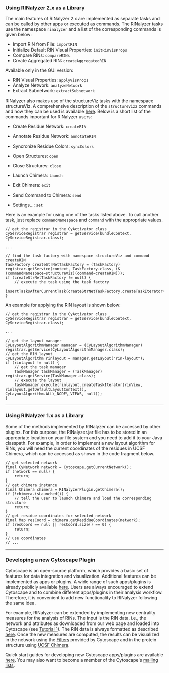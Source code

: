 ### Using RINalyzer 2.x as a Library

The main features of RINalyzer 2.x are implemented as separate tasks and can be called by other apps or executed as commands. The RINalyzer tasks use the namespace `rinalyzer` and a list of the corresponding commands is given below:
*   Import RIN from File: `importRIN`
*   Initialize Default RIN Visual Properties: `initRinVisProps`
*   Compare RINs: `compareRINs`
*   Create Aggregated RIN: `createAggregatedRIN`
  
Available only in the GUI version:  
*   RIN Visual Properties: `applyVisProps`
*   Analyze Network: `analyzeNetwork`
*   Extract Subnetwork: `extractSubnetwork`

RINalyzer also makes use of the structureViz tasks with the namespace structureViz. A comprehensive description of the `structureViz2` commands and how they can be used is available [here](http://www.cgl.ucsf.edu/cytoscape/structureViz2/#commands). Below is a short list of the commands important for RINalyzer users:

*   Create Residue Network: `createRIN`
*   Annotate Residue Network: `annotateRIN`
*   Syncronize Residue Colors: `syncColors`
  
*   Open Structures: `open`
*   Close Structures: `close`
*   Launch Chimera: `launch`
*   Exit Chimera: `exit`
*   Send Command to Chimera: `send`
*   Settings...: `set`

Here is an example for using one of the tasks listed above. To call another task, just replace `commandNamespace` and `command` with the appropriate values.

	// get the registrar in the CyActivator class
	CyServiceRegistrar registrar = getService(bundleContext, CyServiceRegistrar.class);
	
	...
	
	// find the task factory with namespace structureViz and command createRIN
	TaskFactory createStrNetTaskFactory = (TaskFactory) registrar.getService(context, TaskFactory.class, (&(commandNamespace=structureViz)(command=createRIN)));
	if (createStrNetTaskFactory != null) {
		// execute the task using the task factory
		insertTasksAfterCurrentTask(createStrNetTaskFactory.createTaskIterator());
	}

An example for applying the RIN layout is shown below:

	// get the registrar in the CyActivator class
	CyServiceRegistrar registrar = getService(bundleContext, CyServiceRegistrar.class);
	
	...
	
	// get the layout manager
	CyLayoutAlgorithmManager manager = (CyLayoutAlgorithmManager) registrar.getService(CyLayoutAlgorithmManager.class);
	// get the RIN layout
	CyLayoutAlgorithm rinlayout = manager.getLayout("rin-layout");
	if (rinlayout != null) {
		// get the task manager
		TaskManager taskManager = (TaskManager) registrar.getService(TaskManager.class);
		// execute the layout
		taskManager.execute(rinlayout.createTaskIterator(rinView, rinlayout.getDefaultLayoutContext(), CyLayoutAlgorithm.ALL\_NODE\_VIEWS, null));
	} 	


* * *

### Using RINalyzer 1.x as a Library

Some of the methods implemented by RINalyzer can be accessed by other plugins. For this purpose, the RINalyzer.jar file has to be stored in an appropriate location on your file system and you need to add it to your Java classpath. For example, in order to implement a new layout algorithm for RINs, you will need the current coordinates of the residues in UCSF Chimera, which can be accessed as shown in the code fragment below.

	// get selected network
	final CyNetwork network = Cytoscape.getCurrentNetwork();
	if (network == null) {
		return;
	}
	// get chimera instance
	final Chimera chimera = RINalyzerPlugin.getChimera();
	if (!chimera.isLaunched()) {
		// tell the user to launch Chimera and load the corresponding structure
		return;
	}
	// get residue coordinates for selected network
	final Map resCoord = chimera.getResidueCoordinates(network);
	if (resCoord == null || resCoord.size() == 0) {
		return;
	}
	// use coordinates
	// ...


* * *

### Developing a new Cytoscape Plugin

Cytoscape is an open-source platform, which provides a basic set of features for data integration and visualization. Additional features can be implemented as apps or plugins. A wide range of such apps/plugins is already publicly available [here](http://apps.cytoscape.org/). Users are always encouraged to extend Cytoscape and to combine different apps/plugins in their analysis workflow. Therefore, it is convenient to add new functionality to RINalyzer following the same idea.

For example, RINalyzer can be extended by implementing new centrality measures for the analysis of RINs. The input is the RIN data, i.e., the network and attributes as downloaded from our web page and loaded into Cytoscape (see [Tutorial 1](./tut/tutorial6.md)). The RIN data is always formatted as described [here](rins_spec.md). Once the new measures are computed, the results can be visualized in the network using the [Filters](http://wiki.cytoscape.org/Cytoscape_3/UserManual#Finding_and_Filtering_Nodes_and_Edges) provided by Cytoscape and in the protein structure using [UCSF Chimera](structure.md).

Quick start guides for developing new Cytoscape apps/plugins are available [here](http://www.cytoscape.org/documentation_developers.html). You may also want to become a member of the Cytoscape's [mailing lists](http://www.cytoscape.org/community.html).


  